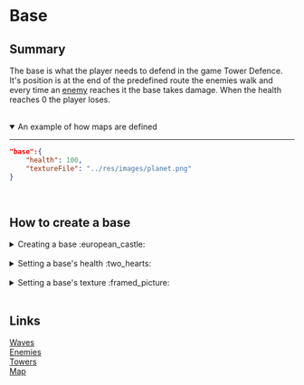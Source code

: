 # Base

## Summary
The base is what the player needs to defend in the game Tower Defence. It's position is at the end of the predefined route the enemies walk and every time an [enemy](/res/configfiles/Enemies.md) reaches it the base takes damage. When the health reaches 0 the player loses.

<br>
<details open>
<summary> An example of how maps are defined</summary>

---

```json
"base":{
    "health": 100,
    "textureFile": "../res/images/planet.png"
}
```

</details>



<br>

## How to create a base

<details>
<summary> Creating a base  :european_castle: </summary>
Create a property called "base" and follow the other steps to configure it's properties.
<br>

* The name has to be "base"
* It contains it's own health and path to it's texture
* When "base" is not defined it will crash the game.

```json
"base":{...}
```

</details>
<br>

<details>
<summary> Setting a base's health :two_hearts: </summary>
Add a property "health" to your base and give it a value of your desired health.
<br>

* The default value is 0
* The type is a float

```json
"base":{
    "health":100,
    ...
}
```

</details>
<br>

<details>
<summary> Setting a base's texture  :framed_picture:  </summary>
Add a property "textureFile" to your base and give it a value of the path to your desired texture.
<br>

* When the program cannot find the texture, the texture will be a white square.
* The type is a string
* When "textureFile" is not defined it will crash the game.

```json
"base":{
    "health":100,
    "textureFile": "../res/images/planet.png"
}
```

</details>
<br>

## Links

[Waves](/res/configfiles/Waves.md)
<br>
[Enemies](/res/configfiles/Enemies.md)
<br>
[Towers](/res/configfiles/Towers.md)
<br>
[Map](/res/configfiles/Map.md)


